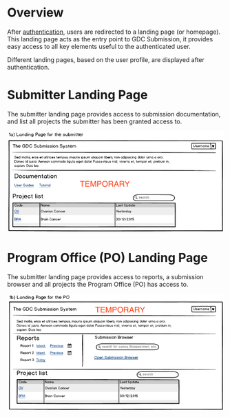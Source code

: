 # Overview

After [authentication](Login.md), users are redirected to a landing page (or homepage). This landing page acts as the entry point to GDC Submission, it provides easy access to all key elements useful to the authenticated user.

Different landing pages, based on the user profile, are displayed after authentication.

# Submitter Landing Page

The submitter landing page provides access to submission documentation, and list all projects the submitter has been granted access to.

[![GDC Submitter Landing Page](images/GDC_Submission_Landing_Submitter.png)](images/GDC_Submission_Landing_Submitter.png "Click to see the full image.")

# Program Office (PO) Landing Page

The submitter landing page provides access to reports, a submission browser and all projects the Program Office (PO) has access to.

[![GDC Program Office Landing Page](images/GDC_Submission_Landing_PO.png)](images/GDC_Submission_Landing_PO.png "Click to see the full image.")

